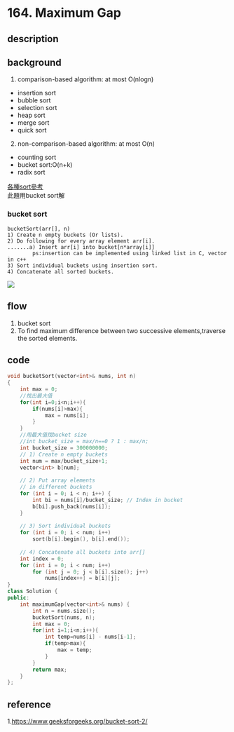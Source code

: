# 164. Maximum Gap
## description

## background
1. comparison-based algorithm: at most O(nlogn)
  - insertion sort
  - bubble sort
  - selection sort
  - heap sort
  - merge sort
  - quick sort<br>
  
2. non-comparison-based algorithm: at most O(n)
  - counting sort
  - bucket sort:O(n+k)
  - radix sort

[各種sort參考](https://rust-algo.club/sorting/insertion_sort/index.html)<br>
此題用bucket sort解

### bucket sort
```
bucketSort(arr[], n)
1) Create n empty buckets (Or lists).
2) Do following for every array element arr[i].
.......a) Insert arr[i] into bucket[n*array[i]]
        ps:insertion can be implemented using linked list in C, vector in c++
3) Sort individual buckets using insertion sort.
4) Concatenate all sorted buckets.
```
![](https://upload.wikimedia.org/wikipedia/commons/thumb/6/61/Bucket_sort_1.svg/1200px-Bucket_sort_1.svg.png)

## flow
1. bucket sort
2. To find maximum difference between two successive elements,traverse the sorted elements.
## code
```cpp
void bucketSort(vector<int>& nums, int n)
{
    int max = 0;
    //找出最大值
    for(int i=0;i<n;i++){
        if(nums[i]>max){
            max = nums[i];
        }
    }
    //用最大值找bucket size
    //int bucket_size = max/n==0 ? 1 : max/n;
    int bucket_size = 300000000;
    // 1) Create n empty buckets
    int num = max/bucket_size+1;
    vector<int> b[num];
 
    // 2) Put array elements
    // in different buckets
    for (int i = 0; i < n; i++) {
        int bi = nums[i]/bucket_size; // Index in bucket
        b[bi].push_back(nums[i]);
    }
 
    // 3) Sort individual buckets
    for (int i = 0; i < num; i++)
        sort(b[i].begin(), b[i].end());
 
    // 4) Concatenate all buckets into arr[]
    int index = 0;
    for (int i = 0; i < num; i++)
        for (int j = 0; j < b[i].size(); j++)
            nums[index++] = b[i][j];
}
class Solution {
public:
    int maximumGap(vector<int>& nums) {
        int n = nums.size();
        bucketSort(nums, n);
        int max = 0;
        for(int i=1;i<n;i++){
            int temp=nums[i] - nums[i-1];
            if(temp>max){
                max = temp;
            }
        }
        return max;
    }
};
```

## reference
1.https://www.geeksforgeeks.org/bucket-sort-2/
